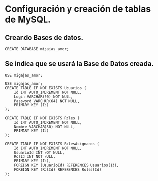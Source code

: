 # Configuración y creación de tablas de MySQL.

## Creando Bases de datos.
```
CREATE DATABASE migajas_amor;
```
## Se indica que se usará la Base de Datos creada.
```
USE migajas_amor;
```
```
USE migajas_amor;
CREATE TABLE IF NOT EXISTS Usuarios (
    Id INT AUTO_INCREMENT NOT NULL,
    Login VARCHAR(20) NOT NULL,
    Password VARCHAR(64) NOT NULL,
    PRIMARY KEY (Id)
);
```
```
CREATE TABLE IF NOT EXISTS Roles (
    Id INT AUTO_INCREMENT NOT NULL,
    Nombre VARCHAR(30) NOT NULL,
    PRIMARY KEY (Id)
);
```
```
CREATE TABLE IF NOT EXISTS RolesAsignados (
    Id INT AUTO_INCREMENT NOT NULL,
    UsuarioId INT NOT NULL,
    RolId INT NOT NULL,
    PRIMARY KEY (Id),
    FOREIGN KEY (UsuarioId) REFERENCES Usuarios(Id),
    FOREIGN KEY (RolId) REFERENCES Roles(Id)
);
```
